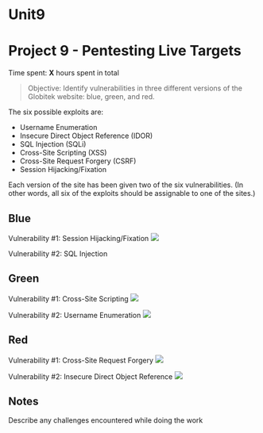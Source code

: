 # Unit9
# Project 9 - Pentesting Live Targets

Time spent: **X** hours spent in total

> Objective: Identify vulnerabilities in three different versions of the Globitek website: blue, green, and red.

The six possible exploits are:
* Username Enumeration
* Insecure Direct Object Reference (IDOR)
* SQL Injection (SQLi)
* Cross-Site Scripting (XSS)
* Cross-Site Request Forgery (CSRF)
* Session Hijacking/Fixation

Each version of the site has been given two of the six vulnerabilities. (In other words, all six of the exploits should be assignable to one of the sites.)

## Blue

Vulnerability #1: Session Hijacking/Fixation
![](http://g.recordit.co/xQ1zxpWpP4.gif)

Vulnerability #2: SQL Injection


## Green

Vulnerability #1: Cross-Site Scripting
![](http://g.recordit.co/3iWgMCdFab.gif)

Vulnerability #2: Username Enumeration
![](http://g.recordit.co/5mlG0DJPDC.gif)


## Red

Vulnerability #1: Cross-Site Request Forgery
![](http://g.recordit.co/JE84rq6saB.gif)

Vulnerability #2: Insecure Direct Object Reference 
![](http://g.recordit.co/6tILLNmDmE.gif)


## Notes

Describe any challenges encountered while doing the work

